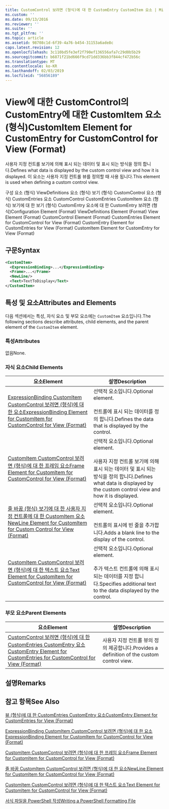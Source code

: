 ```yaml
---
title: CustomControl 보려면 (형식)에 대 한 CustomEntry CustomItem 요소 | Microsoft Docs
ms.custom: ''
ms.date: 09/13/2016
ms.reviewer: ''
ms.suite: ''
ms.tgt_pltfrm: ''
ms.topic: article
ms.assetid: 98708c1d-6f39-4a76-b454-31153a6ade8c
caps.latest.revision: 12
ms.openlocfilehash: 3c110bd5fe3ef2f790ef136556afa7c29d0b5b29
ms.sourcegitcommit: b6871f21bd666f9cd71dd336bb3f844cf472b56c
ms.translationtype: MT
ms.contentlocale: ko-KR
ms.lasthandoff: 02/03/2019
ms.locfileid: "56856189"
---
```

# <a name="customitem-element-for-customentry-for-customcontrol-for-view-format"></a><span data-ttu-id="9db3a-102">View에 대한 CustomControl의 CustomEntry에 대한 CustomItem 요소(형식)</span><span class="sxs-lookup"><span data-stu-id="9db3a-102">CustomItem Element for CustomEntry for CustomControl for View (Format)</span></span>

<span data-ttu-id="9db3a-103">사용자 지정 컨트롤 보기에 의해 표시 되는 데이터 및 표시 되는 방식을 정의 합니다.</span><span class="sxs-lookup"><span data-stu-id="9db3a-103">Defines what data is displayed by the custom control view and how it is displayed.</span></span> <span data-ttu-id="9db3a-104">이 요소는 사용자 지정 컨트롤 뷰를 정의할 때 사용 됩니다.</span><span class="sxs-lookup"><span data-stu-id="9db3a-104">This element is used when defining a custom control view.</span></span>

<span data-ttu-id="9db3a-105">구성 요소 (형식) ViewDefinitions 요소 (형식) 보기 (형식) CustomControl 요소 (형식) CustomEntries 요소 CustomControl CustomEntries CustomItem 요소 (형식) 보기에 대 한 보기 (형식) CustomEntry 요소에 대 한 CustomEntry 보려면 (형식)</span><span class="sxs-lookup"><span data-stu-id="9db3a-105">Configuration Element (Format) ViewDefinitions Element (Format) View Element (Format) CustomControl Element (Format) CustomEntries Element for CustomControl for View (Format) CustomEntry Element for CustomEntries for View (Format) CustomItem Element for CustomEntry for View (Format)</span></span>

## <a name="syntax"></a><span data-ttu-id="9db3a-106">구문</span><span class="sxs-lookup"><span data-stu-id="9db3a-106">Syntax</span></span>

```xml
<CustomItem>
  <ExpressionBinding>...</ExpressionBinding>
  <Frame>...</Frame>
  <NewLine/>
  <Text>TextToDisplay</Text>
</CustomItem>
```

## <a name="attributes-and-elements"></a><span data-ttu-id="9db3a-107">특성 및 요소</span><span class="sxs-lookup"><span data-stu-id="9db3a-107">Attributes and Elements</span></span>

<span data-ttu-id="9db3a-108">다음 섹션에서는 특성, 자식 요소 및 부모 요소에는 `CustomItem` 요소입니다.</span><span class="sxs-lookup"><span data-stu-id="9db3a-108">The following sections describe attributes, child elements, and the parent element of the `CustomItem` element.</span></span>

### <a name="attributes"></a><span data-ttu-id="9db3a-109">특성</span><span class="sxs-lookup"><span data-stu-id="9db3a-109">Attributes</span></span>

<span data-ttu-id="9db3a-110">없음</span><span class="sxs-lookup"><span data-stu-id="9db3a-110">None.</span></span>

### <a name="child-elements"></a><span data-ttu-id="9db3a-111">자식 요소</span><span class="sxs-lookup"><span data-stu-id="9db3a-111">Child Elements</span></span>

|<span data-ttu-id="9db3a-112">요소</span><span class="sxs-lookup"><span data-stu-id="9db3a-112">Element</span></span>|<span data-ttu-id="9db3a-113">설명</span><span class="sxs-lookup"><span data-stu-id="9db3a-113">Description</span></span>|
|-------------|-----------------|
|[<span data-ttu-id="9db3a-114">ExpressionBinding CustomItem CustomControl 보려면 (형식)에 대 한 요소</span><span class="sxs-lookup"><span data-stu-id="9db3a-114">ExpressionBinding Element for CustomItem for CustomControl for View (Format)</span></span>](./expressionbinding-element-for-customitem-for-customcontrol-for-view-format.md)|<span data-ttu-id="9db3a-115">선택적 요소입니다.</span><span class="sxs-lookup"><span data-stu-id="9db3a-115">Optional element.</span></span><br /><br /> <span data-ttu-id="9db3a-116">컨트롤에 표시 되는 데이터를 정의 합니다.</span><span class="sxs-lookup"><span data-stu-id="9db3a-116">Defines the data that is displayed by the control.</span></span>|
|[<span data-ttu-id="9db3a-117">CustomItem CustomControl 보려면 (형식)에 대 한 프레임 요소</span><span class="sxs-lookup"><span data-stu-id="9db3a-117">Frame Element for CustomItem for CustomControl for View (Format)</span></span>](./frame-element-for-customitem-for-customcontrol-for-view-format.md)|<span data-ttu-id="9db3a-118">선택적 요소입니다.</span><span class="sxs-lookup"><span data-stu-id="9db3a-118">Optional element.</span></span><br /><br /> <span data-ttu-id="9db3a-119">사용자 지정 컨트롤 보기에 의해 표시 되는 데이터 및 표시 되는 방식을 정의 합니다.</span><span class="sxs-lookup"><span data-stu-id="9db3a-119">Defines what data is displayed by the custom control view and how it is displayed.</span></span>|
|[<span data-ttu-id="9db3a-120">줄 바꿈 (형식) 보기에 대 한 사용자 지정 컨트롤에 대 한 CustomItem 요소</span><span class="sxs-lookup"><span data-stu-id="9db3a-120">NewLine Element for CustomItem for Custom Control for View (Format)</span></span>](./newline-element-for-customitem-for-customcontrol-for-view-format.md)|<span data-ttu-id="9db3a-121">선택적 요소입니다.</span><span class="sxs-lookup"><span data-stu-id="9db3a-121">Optional element.</span></span><br /><br /> <span data-ttu-id="9db3a-122">컨트롤의 표시에 빈 줄을 추가합니다.</span><span class="sxs-lookup"><span data-stu-id="9db3a-122">Adds a blank line to the display of the control.</span></span>|
|[<span data-ttu-id="9db3a-123">CustomItem CustomControl 보려면 (형식)에 대 한 텍스트 요소</span><span class="sxs-lookup"><span data-stu-id="9db3a-123">Text Element for CustomItem for CustomControl for View (Format)</span></span>](./text-element-for-customitem-for-customview-for-view-format.md)|<span data-ttu-id="9db3a-124">선택적 요소입니다.</span><span class="sxs-lookup"><span data-stu-id="9db3a-124">Optional element.</span></span><br /><br /> <span data-ttu-id="9db3a-125">추가 텍스트 컨트롤에 의해 표시 되는 데이터를 지정 합니다.</span><span class="sxs-lookup"><span data-stu-id="9db3a-125">Specifies additional text to the data displayed by the control.</span></span>|

### <a name="parent-elements"></a><span data-ttu-id="9db3a-126">부모 요소</span><span class="sxs-lookup"><span data-stu-id="9db3a-126">Parent Elements</span></span>

|<span data-ttu-id="9db3a-127">요소</span><span class="sxs-lookup"><span data-stu-id="9db3a-127">Element</span></span>|<span data-ttu-id="9db3a-128">설명</span><span class="sxs-lookup"><span data-stu-id="9db3a-128">Description</span></span>|
|-------------|-----------------|
|[<span data-ttu-id="9db3a-129">CustomControl 보려면 (형식)에 대 한 CustomEntries CustomEntry 요소</span><span class="sxs-lookup"><span data-stu-id="9db3a-129">CustomEntry Element for CustomEntries for CustomControl for View (Format)</span></span>](./customentry-element-for-customentries-for-customcontrol-for-view-format.md)|<span data-ttu-id="9db3a-130">사용자 지정 컨트롤 뷰의 정의 제공합니다.</span><span class="sxs-lookup"><span data-stu-id="9db3a-130">Provides a definition of the custom control view.</span></span>|

## <a name="remarks"></a><span data-ttu-id="9db3a-131">설명</span><span class="sxs-lookup"><span data-stu-id="9db3a-131">Remarks</span></span>

## <a name="see-also"></a><span data-ttu-id="9db3a-132">참고 항목</span><span class="sxs-lookup"><span data-stu-id="9db3a-132">See Also</span></span>

[<span data-ttu-id="9db3a-133">뷰 (형식)에 대 한 CustomEntries CustomEntry 요소</span><span class="sxs-lookup"><span data-stu-id="9db3a-133">CustomEntry Element for CustomEntries for View (Format)</span></span>](./customentry-element-for-customentries-for-customcontrol-for-view-format.md)

[<span data-ttu-id="9db3a-134">ExpressionBinding CustomItem CustomControl 보려면 (형식)에 대 한 요소</span><span class="sxs-lookup"><span data-stu-id="9db3a-134">ExpressionBinding Element for CustomItem for CustomControl for View (Format)</span></span>](./expressionbinding-element-for-customitem-for-customcontrol-for-view-format.md)

[<span data-ttu-id="9db3a-135">CustomItem CustomControl 보려면 (형식)에 대 한 프레임 요소</span><span class="sxs-lookup"><span data-stu-id="9db3a-135">Frame Element for CustomItem for CustomControl for View (Format)</span></span>](./frame-element-for-customitem-for-customcontrol-for-view-format.md)

[<span data-ttu-id="9db3a-136">줄 바꿈 CustomItem CustomControl 보려면 (형식)에 대 한 요소</span><span class="sxs-lookup"><span data-stu-id="9db3a-136">NewLine Element for CustomItem for CustomControl for View (Format)</span></span>](./newline-element-for-customitem-for-customcontrol-for-view-format.md)

[<span data-ttu-id="9db3a-137">CustomItem CustomControl 보려면 (형식)에 대 한 텍스트 요소</span><span class="sxs-lookup"><span data-stu-id="9db3a-137">Text Element for CustomItem for CustomControl for View (Format)</span></span>](./text-element-for-customitem-for-customview-for-view-format.md)

[<span data-ttu-id="9db3a-138">서식 파일을 PowerShell 작성</span><span class="sxs-lookup"><span data-stu-id="9db3a-138">Writing a PowerShell Formatting File</span></span>](./writing-a-powershell-formatting-file.md)
